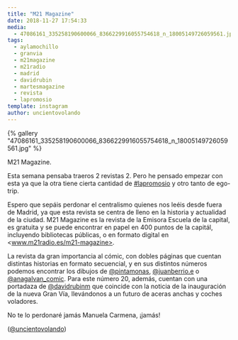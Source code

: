 ```yaml
---
title: "M21 Magazine"
date: 2018-11-27 17:54:33
media: 
  - 47086161_335258190600066_8366229916055754618_n_18005149726059561.jpg
tags: 
  - aylamochillo
  - granvia
  - m21magazine
  - m21radio
  - madrid
  - davidrubin
  - martesmagazine
  - revista
  - lapromosio
template: instagram
author: uncientovolando
---
```


{% gallery "47086161_335258190600066_8366229916055754618_n_18005149726059561.jpg" %}

M21 Magazine.

Esta semana pensaba traeros 2 revistas 2. Pero he pensado empezar con esta ya que la otra tiene cierta cantidad de [#lapromosio](/etiquetas/lapromosio) y otro tanto de ego-trip.

Espero que sepáis perdonar el centralismo quienes nos leéis desde fuera de Madrid, ya que esta revista se centra de lleno en la historia y actualidad de la ciudad. M21 Magazine es la revista de la Emisora Escuela de la capital, es gratuita y se puede encontrar en papel en 400 puntos de la capitál, incluyendo bibliotecas públicas, o en formato digital en <www.m21radio.es/m21-magazine>.

La revista da gran importancia al cómic, con dobles páginas que cuentan distintas historias en formato secuencial, y en sus distintos números podemos encontrar los dibujos de [@pintamonas](https://instagram.com/pintamonas), [@juanberrio.e](https://instagram.com/juanberrio.e) o [@anagalvan_comic](https://instagram.com/anagalvan_comic). Para este número 20, además, cuentan con una portadaza de [@davidrubinm](https://instagram.com/davidrubinm) que coincide con la noticia de la inauguración de la nueva Gran Vía, llevándonos a un futuro de aceras anchas y coches voladores.

No te lo perdonaré jamás Manuela Carmena, ¡jamás!

([@uncientovolando](https://instagram.com/uncientovolando))

